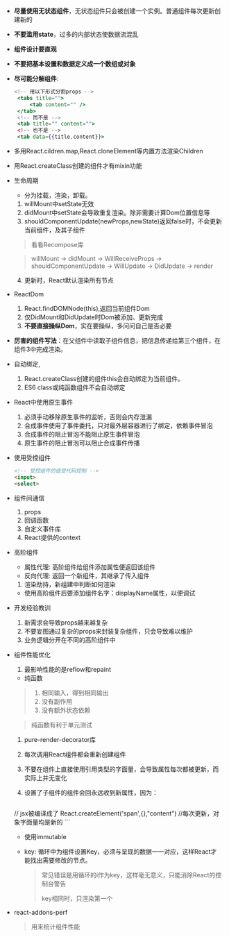 - **尽量使用无状态组件**，无状态组件只会被创建一个实例。普通组件每次更新创建新的
- **不要滥用state**，过多的内部状态使数据流混乱
- **组件设计要直观**
- **不要把基本设置和数据定义成一个数组或对象**
- **尽可能分解组件**:
   ```jsx
   <!-- 用以下形式分割props -->
    <tabs title="">
        <tab content="" />
    </tab>
    <!-- 而不是 -->
    <tab title="" content="">
    <!-- 也不是 -->
    <tab data={{title,content}}>
   ```
- 多用React.cildren.map,React.cloneElement等内置方法渲染Children
- 用React.createClass创建的组件才有mixin功能
- 生命周期
   - 分为挂载，渲染，卸载。
   1. willMount中setState无效
   2. didMount中setState会导致重复渲染。除非需要计算Dom位置信息等
   3. shouldComponentUpdate(newProps,newState)返回false时，不会更新当前组件，及其子组件
    > 看看Recompose库

    > willMount -> didMount -> WillReceiveProps -> shouldComponentUpdate -> WillUpdate -> DidUpdate -> render

   4. 更新时，React默认渲染所有节点
- ReactDom
   1. React.findDOMNode(this),返回当前组件Dom
   2. 仅DidMount和DidUpdate时Dom被添加、更新完成
   3. **不要直接操纵Dom**，实在要操纵，多问问自己是否必要
- **厉害的组件写法**：在父组件中读取子组件信息，把信息传递给第三个组件，在组件3中完成渲染。
- 自动绑定,
   1. React.createClass创建的组件this会自动绑定为当前组件。
   2. ES6 class或纯函数组件不会自动绑定 
- React中使用原生事件
   1. 必须手动移除原生事件的监听，否则会内存泄漏
   2. 合成事件使用了事件委托，只对最外层容器进行了绑定，依赖事件冒泡
   3. 合成事件的阻止冒泡不能阻止原生事件冒泡
   4. 原生事件的阻止冒泡可以阻止合成事件传播 
- 使用受控组件
  ```html
  <!-- 受控组件的值受代码控制 -->
  <input>
  <select>
  ```
- 组件间通信
  1. props
  2. 回调函数
  3. 自定义事件库
  4. React提供的context
- 高阶组件
   -  属性代理: 高阶组件给组件添加属性便返回该组件
   -  反向代理: 返回一个新组件，其继承了传入组件
    1. 渲染劫持，新组建中判断如何渲染
   - 使用高阶组件后要添加组件名字：displayName属性，以便调试
- 开发经验教训
   1. 新需求会导致props越来越复杂
   2. 不要妄图通过复杂的props来封装复杂组件，只会导致难以维护
   3. 业务逻辑分开在不同的高阶组件中
- 组件性能优化
   1. 最影响性能的是reflow和repaint
   - 纯函数
   > 1. 相同输入，得到相同输出
   > 2. 没有副作用
   > 3. 没有额外状态依赖

   > 纯函数有利于单元测试 

   1. pure-render-decorator库

   2. 每次调用React组件都会重新创建组件

   3. 不要在组件上直接使用引用类型的字面量，会导致属性每次都被更新，而实际上并无变化

   4. 设置了子组件的组件会回永远收到新属性，因为：

      ``` js
   // jsx被编译成了
   React.createElement('span',{},"content")
   //每次更新，对象字面量均是新的
      ```

   - 使用immutable

   - key: 循环中为组件设置Key，必须与呈现的数据一一对应，这样React才能找出需要修改的节点。

     > 常见错误是用循环的i作为key，这样毫无意义，只能消除React的控制台警告
     >
     > key相同时，只渲染第一个

- react-addons-perf

  > 用来统计组件性能